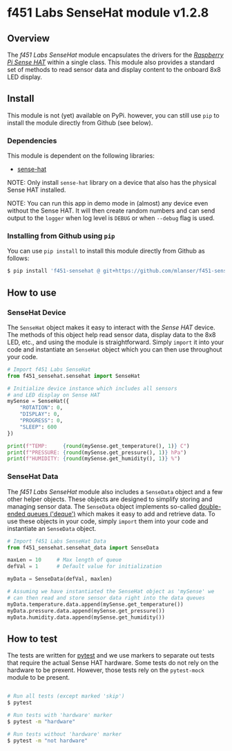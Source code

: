# f451 Labs SenseHat module v1.2.8

## Overview

The *f451 Labs SenseHat* module encapsulates the drivers for the [*Raspberry Pi Sense HAT*](https://www.raspberrypi.com/documentation/accessories/sense-hat.html) within a single class. This module also provides a standard set of methods to read sensor data and display content to the onboard 8x8 LED display.

## Install

This module is not (yet) available on PyPi. however, you can still use `pip` to install the module directly from Github (see below).

### Dependencies

This module is dependent on the following libraries:

- [sense-hat](https://pypi.org/project/sense-hat/)

NOTE: Only install `sense-hat` library on a device that also has the physical Sense HAT installed.

NOTE: You can run this app in demo mode in (almost) any device even without the Sense HAT. It will then create random numbers and can send output to the `logger` when log level is `DEBUG` or when `--debug` flag is used.

### Installing from Github using `pip`

You can use `pip install` to install this module directly from Github as follows:

```bash
$ pip install 'f451-sensehat @ git+https://github.com/mlanser/f451-sensehat.git'
```

## How to use

### SenseHat Device

The `SenseHat` object makes it easy to interact with the *Sense HAT* device. The methods of this object help read sensor data, display data to the 8x8 LED, etc., and using the module is straightforward. Simply `import` it into your code and instantiate an `SenseHat` object which you can then use throughout your code.

```Python
# Import f451 Labs SenseHat
from f451_sensehat.sensehat import SenseHat

# Initialize device instance which includes all sensors
# and LED display on Sense HAT
mySense = SenseHat({
    "ROTATION": 0,
    "DISPLAY": 0,
    "PROGRESS": 0,
    "SLEEP": 600    
})

print(f"TEMP:     {round(mySense.get_temperature(), 1)} C")
print(f"PRESSURE: {round(mySense.get_pressure(), 1)} hPa")
print(f"HUMIDITY: {round(mySense.get_humidity(), 1)} %")
```

### SenseHat Data

The *f451 Labs SenseHat* module also includes a `SenseData` object and a few other helper objects. These objects are designed to simplify storing and managing sensor data. The `SenseData` object implements so-called [double-ended queues ('deque')](https://docs.python.org/3/library/collections.html#deque-objects) which makes it easy to add and retrieve data. To use these objects in your code, simply `import` them into your code and instantiate an `SenseData` object.

```Python
# Import f451 Labs SenseHat Data
from f451_sensehat.sensehat_data import SenseData

maxLen = 10     # Max length of queue
defVal = 1      # Default value for initialization

myData = SenseData(defVal, maxlen)

# Assuming we have instantiated the SenseHat object as 'mySense' we
# can then read and store sensor data right into the data queues
myData.temperature.data.append(mySense.get_temperature())
myData.pressure.data.append(mySense.get_pressure())
myData.humidity.data.append(mySense.get_humidity())
```

## How to test

The tests are written for [pytest](https://docs.pytest.org/en/7.1.x/contents.html) and we use markers to separate out tests that require the actual Sense HAT hardware. Some tests do not rely on the hardware to be prexent. However, those tests rely on the `pytest-mock` module to be present.

```bash

# Run all tests (except marked 'skip')
$ pytest

# Run tests with 'hardware' marker
$ pytest -m "hardware"

# Run tests without 'hardware' marker
$ pytest -m "not hardware"
```
